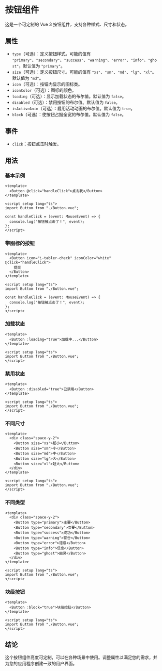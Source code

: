 # 按钮组件

这是一个可定制的 Vue 3 按钮组件，支持各种样式、尺寸和状态。

## 属性

- `type`（可选）：定义按钮样式。可能的值有 `"primary"`、`"secondary"`、`"success"`、`"warning"`、`"error"`、`"info"`、`"ghost"`。默认值为 `"primary"`。
- `size`（可选）：定义按钮尺寸。可能的值有 `"xs"`、`"sm"`、`"md"`、`"lg"`、`"xl"`。默认值为 `"md"`。
- `icon`（可选）：按钮内显示的图标类。
- `iconColor`（可选）：图标的颜色。
- `loading`（可选）：显示加载状态的布尔值。默认值为 `false`。
- `disabled`（可选）：禁用按钮的布尔值。默认值为 `false`。
- `isActiveAnim`（可选）：启用活动动画的布尔值。默认值为 `true`。
- `block`（可选）：使按钮占据全宽的布尔值。默认值为 `false`。

## 事件

- `click`：按钮点击时触发。

## 用法

### 基本示例

```vue
<template>
  <Button @click="handleClick">点击我</Button>
</template>

<script setup lang="ts">
import Button from "./Button.vue";

const handleClick = (event: MouseEvent) => {
  console.log("按钮被点击了！", event);
};
</script>
```

### 带图标的按钮

```vue
<template>
  <Button icon="i-tabler-check" iconColor="white" @click="handleClick">
    提交
  </Button>
</template>

<script setup lang="ts">
import Button from "./Button.vue";

const handleClick = (event: MouseEvent) => {
  console.log("按钮被点击了！", event);
};
</script>
```

### 加载状态

```vue
<template>
  <Button :loading="true">加载中...</Button>
</template>

<script setup lang="ts">
import Button from "./Button.vue";
</script>
```

### 禁用状态

```vue
<template>
  <Button :disabled="true">已禁用</Button>
</template>

<script setup lang="ts">
import Button from "./Button.vue";
</script>
```

### 不同尺寸

```vue
<template>
  <div class="space-y-2">
    <Button size="xs">超小</Button>
    <Button size="sm">小</Button>
    <Button size="md">中</Button>
    <Button size="lg">大</Button>
    <Button size="xl">超大</Button>
  </div>
</template>

<script setup lang="ts">
import Button from "./Button.vue";
</script>
```

### 不同类型

```vue
<template>
  <div class="space-y-2">
    <Button type="primary">主要</Button>
    <Button type="secondary">次要</Button>
    <Button type="success">成功</Button>
    <Button type="warning">警告</Button>
    <Button type="error">错误</Button>
    <Button type="info">信息</Button>
    <Button type="ghost">幽灵</Button>
  </div>
</template>

<script setup lang="ts">
import Button from "./Button.vue";
</script>
```

### 块级按钮

```vue
<template>
  <Button :block="true">块级按钮</Button>
</template>

<script setup lang="ts">
import Button from "./Button.vue";
</script>
```

## 结论

这个按钮组件高度可定制，可以在各种场景中使用。调整属性以满足您的需求，并为您的应用程序创建一致的用户界面。
